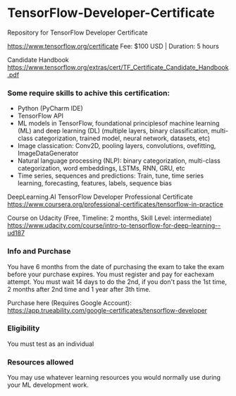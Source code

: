 # TensorFlow-Developer-Certificate
Repository for TensorFlow Developer Certificate 

https://www.tensorflow.org/certificate
Fee: $100 USD | Duration: 5 hours 

Candidate Handbook
https://www.tensorflow.org/extras/cert/TF_Certificate_Candidate_Handbook.pdf

### Some require skills to achive this certification: 

* Python (PyCharm IDE) 
* TensorFlow API
* ML models in TensorFlow, foundational principlesof machine learning (ML) and deep learning (DL) (multiple layers, binary classification, multi-class categorization, trained model, neural network, datasets, etc) 
* Image classi cation: Conv2D, pooling layers, convolutions, ovefitting, ImageDataGenerator
* Natural language processing (NLP): binary categorization, multi-class categorization, word embeddings, LSTMs, RNN, GRU, etc
* Time series, sequences and predictions: Train, tune, time series learning, forecasting, features, labels, sequence bias

DeepLearning.AI TensorFlow Developer Professional Certificate
https://www.coursera.org/professional-certificates/tensorflow-in-practice

Course on Udacity (Free, Timeline: 2 months, Skill Level: intermediate)
https://www.udacity.com/course/intro-to-tensorflow-for-deep-learning--ud187


### Info and Purchase

You have 6 months from the date of purchasing the exam to take the exam before your purchase expires.
You must register and pay for eachexam attempt. You must wait 14 days to do the 2nd, if you don't pass the 1st time, 2 months after 2nd time and 1 year after 3th time.

Purchase here (Requires Google Account): https://app.trueability.com/google-certificates/tensorflow-developer

### Eligibility
You must test as an individual

### Resources allowed
You may use whatever learning resources you would normally use during your ML development work.
